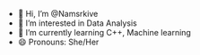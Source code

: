 - 👋 Hi, I’m @Namsrkive
- 👀 I’m interested in Data Analysis
- 🌱 I’m currently learning C++, Machine learning
- 😄 Pronouns: She/Her

<!---
Namsrkive/Namsrkive is a ✨ special ✨ repository because its `README.md` (this file) appears on your GitHub profile.
You can click the Preview link to take a look at your changes.
--->
